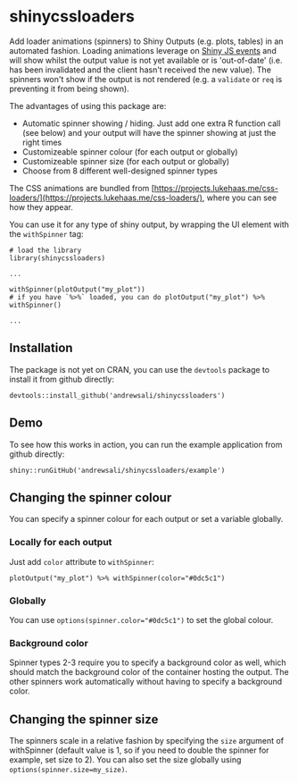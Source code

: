 # shinycssloaders
Add loader animations (spinners) to Shiny Outputs (e.g. plots, tables) in an automated fashion. Loading animations leverage on [Shiny JS events](https://shiny.rstudio.com/articles/js-events.html) and will show whilst the output value is not yet available or is 'out-of-date' (i.e. has been invalidated and the client hasn't received the new value). The spinners won't show if the output is not rendered (e.g. a `validate` or `req` is preventing it from being shown).

The advantages of using this package are:

* Automatic spinner showing / hiding. Just add one extra R function call (see below) and your output will have the spinner showing at just the right times
* Customizeable spinner colour (for each output or globally)
* Customizeable spinner size (for each output or globally)
* Choose from 8 different well-designed spinner types 

The CSS animations are bundled from [https://projects.lukehaas.me/css-loaders/](https://projects.lukehaas.me/css-loaders/), where you can see how they appear.

You can use it for any type of shiny output, by wrapping the UI element with the `withSpinner` tag:

```
# load the library
library(shinycssloaders)

...

withSpinner(plotOutput("my_plot")) 
# if you have `%>%` loaded, you can do plotOutput("my_plot") %>% withSpinner()

...
```

## Installation

The package is not yet on CRAN, you can use the `devtools` package to install it from github directly:

```
devtools::install_github('andrewsali/shinycssloaders')
```
## Demo

To see how this works in action, you can run the example application from github directly:

```
shiny::runGitHub('andrewsali/shinycssloaders/example')
```
## Changing the spinner colour

You can specify a spinner colour for each output or set a variable globally. 

### Locally for each output

Just add `color` attribute to `withSpinner`:

```
plotOutput("my_plot") %>% withSpinner(color="#0dc5c1")
```

### Globally

You can use `options(spinner.color="#0dc5c1")` to set the global colour.

### Background color

Spinner types 2-3 require you to specify a background color as well, which should match the background color of the container hosting the output. The other spinners work automatically without having to specify a background color.

## Changing the spinner size

The spinners scale in a relative fashion by specifying the `size` argument of withSpinner (default value is 1, so if you need to double the spinner for example, set size to 2). You can also set the size globally using `options(spinner.size=my_size)`. 
